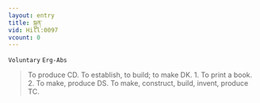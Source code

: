 ```yaml
---
layout: entry
title: སྐྲུན་
vid: Hill:0097
vcount: 0
---
```

`Voluntary` `Erg-Abs`
> To produce CD\.
 To establish, to build; to make DK\.
 1\.
 To print a book\.
 2\.
 To make, produce DS\.
 To make, construct, build, invent, produce TC\.

